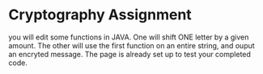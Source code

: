 # Cryptography Assignment

you will edit some functions in JAVA. One will shift ONE letter by a given amount. The other will use the first function on an entire string, and ouput an encryted message. The page is already set up to test your completed code. 
